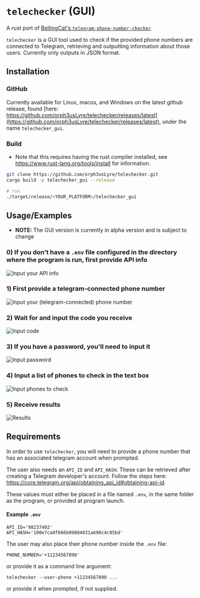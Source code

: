 
# `telechecker` (GUI)

A rust port of [BellingCat's `telegram-phone-number-checker`](https://github.com/bellingcat/telegram-phone-number-checker/tree/main). 

`telechecker` is a GUI tool used to check if the provided phone numbers are connected to Telegram, retrieving and outputting information about those users. Currently only outputs in JSON format.


## Installation

### GitHub

Currently available for Linux, macos, and Windows on the latest github release, found [here: https://github.com/orph3usLyre/telechecker/releases/latest](https://github.com/orph3usLyre/telechecker/releases/latest), under the name `telechecker_gui`. 

### Build
* Note that this requires having the rust compiler installed, see https://www.rust-lang.org/tools/install for information.


```sh
git clone https://github.com/orph3usLyre/telechecker.git
cargo build -p telechecker_gui --release

# run
./target/release/<YOUR_PLATFORM>/telechecker_gui
```


## Usage/Examples

* **NOTE:** The GUI version is currently in alpha version and is subject to change

### 0) If you don't have a `.env` file configured in the directory where the program is run, first provide API info
![Input your API info](./assets/0-api-info.png)

### 1) First provide a telegram-connected phone number
![Input your (telegram-connected) phone number](./assets/1-user-phone.png)

### 2) Wait for and input the code you receive
![Input code](./assets/2-code.png)

### 3) If you have a password, you'll need to input it
![Input password](./assets/3-pass.png)

### 4) Input a list of phones to check in the text box
![Input phones to check](./assets/4-input-phones.png)

### 5) Receive results 
![Results](./assets/5-results.png)

## Requirements

In order to use `telechecker`, you will need to provide a phone number that has an associated telegram account when prompted. 

The user also needs an `API_ID` and `API_HASH`. These can be retrieved after creating a Telegram developer's account. Follow the steps here: https://core.telegram.org/api/obtaining_api_id#obtaining-api-id. 

These values must either be placed in a file named `.env`, in the same folder as the program, or provided at program launch.

#### Example `.env`
```env
API_ID='98237402'
API_HASH='100e7ca8f666b89884031a690c4c95bd'
```

The user may also place their phone number inside the `.env` file:
```env
PHONE_NUMBER='+11234567890'
```

or provide it as a command line argument:
```
telechecker --user-phone +11234567890 ...
```

or provide it when prompted, if not supplied.



